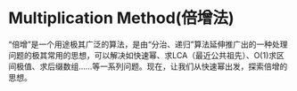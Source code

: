 # Multiplication Method(倍增法)
“倍增”是一个用途极其广泛的算法，是由“分治、递归”算法延伸推广出的一种处理问题的极其常用的思想，可以解决如快速幂、求LCA（最近公共祖先）、O(1)求区间极值、求后缀数组……等一系列问题。现在，让我们从快速幂出发，探索倍增的思想。